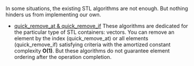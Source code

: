 In some situations, the existing STL algorithms are not enough. But nothing hinders us from implementing our own.

* [quick_remove_at & quick_remove_if](./quick_remove) 
These algorithms are dedicated for the particular type of STL containers: vectors. You can remove an element by the index (quick_remove_at) or all elements (quick_remove_if) satisfying criteria with the amortized constant complexity __O(1)__. But these algorithms do not guarantee element ordering after the operation completion.

